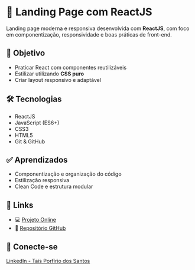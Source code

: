 # 🍩 Landing Page com ReactJS

Landing page moderna e responsiva desenvolvida com **ReactJS**, com foco em componentização, responsividade e boas práticas de front-end.

## 🚀 Objetivo

- Praticar React com componentes reutilizáveis
- Estilizar utilizando **CSS puro**
- Criar layout responsivo e adaptável

## 🛠️ Tecnologias

- ReactJS
- JavaScript (ES6+)
- CSS3
- HTML5
- Git & GitHub

## ✅ Aprendizados

- Componentização e organização do código
- Estilização responsiva
- Clean Code e estrutura modular

## 🔗 Links

- 💻 [Projeto Online](https://lnkd.in/gGPwiwmG)  
- 📂 [Repositório GitHub](https://lnkd.in/g2HwFtQi)


## 🤝 Conecte-se

[LinkedIn - Taís Porfírio dos Santos](https://www.linkedin.com/in/ta%C3%ADs-porfirio-dos-santos-2a14bb2b4/)
